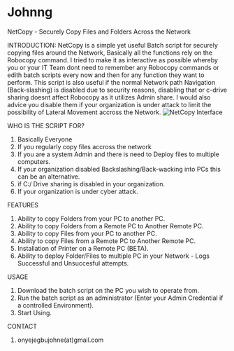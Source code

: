 # Johnng
NetCopy - Securely Copy Files and Folders Across the Network

INTRODUCTION: NetCopy is a simple yet useful Batch script for securely copying files around the Network, Basically all the functions rely on the Robocopy command. I tried to make it as interactive as possible whereby you or your IT Team dont need to remember any Robocopy commands or edith batch scripts every now and then for any function they want to perform. This script is also useful if the normal Network path Navigation (Back-slashing) is disabled due to security reasons, disabling that or c-drive sharing doesnt affect Robocopy as it utilizes Admin share. I would also advice you disable them if your organization is under attack to limit the possibility of Lateral Movement accross the Network.
![NetCopy Interface](https://nightswatchx.com/wp-content/uploads/2019/05/Screenshot-129.png)

WHO IS THE SCRIPT FOR?
1. Basically Everyone
2. If you regularly copy files accross the network 
3. If you are a system Admin and there is need to Deploy files to multiple computers.
4. If your organization disabled Backslashing/Back-wacking into PCs this can be an alternative.
5. if C:/ Drive sharing is disabled in your organization.
6. If your organization is under cyber attack.

FEATURES
1. Ability to copy Folders from your PC to another PC.
2. Ability to copy Folders from a Remote PC to Another Remote PC.
3. Ability to copy Files from your PC to another PC.
4. Ability to copy Files from a Remote PC to Another Remote PC.
5. Installation of Printer on a Remote PC (BETA).
6. Ability to deploy Folder/Files to multiple PC in your Network - Logs Successful and Unsuccesful attempts.

USAGE
1. Download the batch script on the PC you wish to operate from.
2. Run the batch script as an administrator (Enter your Admin Credential if a controlled Environment).
3. Start Using.

CONTACT
1. onyejegbujohne(at)gmail.com
